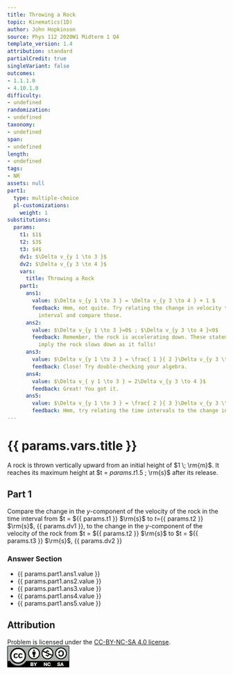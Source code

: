 ```yaml
---
title: Throwing a Rock
topic: Kinematics(1D)
author: John Hopkinson
source: Phys 112 2020W1 Midterm 1 Q4
template_version: 1.4
attribution: standard
partialCredit: true
singleVariant: false
outcomes:
- 1.1.1.0
- 4.10.1.0
difficulty:
- undefined
randomization:
- undefined
taxonomy:
- undefined
span:
- undefined
length:
- undefined
tags:
- NR
assets: null
part1:
  type: multiple-choice
  pl-customizations:
    weight: 1
substitutions:
  params:
    t1: $1$
    t2: $3$
    t3: $4$
    dv1: $\Delta v_{y 1 \to 3 }$
    dv2: $\Delta v_{y 3 \to 4 }$
    vars:
      title: Throwing a Rock
    part1:
      ans1:
        value: $\Delta v_{y 1 \to 3 } = \Delta v_{y 3 \to 4 } + 1 $
        feedback: Hmm, not quite. Try relating the change in velocity to the time
          interval and compare those.
      ans2:
        value: $\Delta v_{y 1 \to 3 }=0$ ; $\Delta v_{y 3 \to 4 }<0$
        feedback: Remember, the rock is accelerating down. These statements would
          imply the rock slows down as it falls!
      ans3:
        value: $\Delta v_{y 1 \to 3 } = \frac{ 1 }{ 2 }\Delta v_{y 3 \to 4 }$
        feedback: Close! Try double-checking your algebra.
      ans4:
        value: $\Delta v_{ y 1 \to 3 } = 2\Delta v_{y 3 \to 4 }$
        feedback: Great! You got it.
      ans5:
        value: $\Delta v_{y 1 \to 3 } = \frac{ 2 }{ 3 }\Delta v_{y 3 \to 4 }$
        feedback: Hmm, try relating the time intervals to the change in velocity.
---
```

# {{ params.vars.title }}
A rock is thrown vertically upward from an initial height of $1 \; \rm{m}$. It reaches its maximum height at $t = ${{ params.t1 }}$.5 \; \rm{s}$ after its release.

## Part 1

Compare the change in the $y$-component of the velocity of the rock in the time interval from $t = ${{ params.t1 }} $\rm{s}$ to $t =${{ params.t2 }} $\rm{s}$, {{ params.dv1 }}, to the change in the $y$-component of the velocity of the rock from $t = ${{ params.t2 }} $\rm{s}$ to $t = ${{ params.t3 }} $\rm{s}$, {{ params.dv2 }}

### Answer Section

- {{ params.part1.ans1.value }}
- {{ params.part1.ans2.value }}
- {{ params.part1.ans3.value }}
- {{ params.part1.ans4.value }}
- {{ params.part1.ans5.value }}

## Attribution

Problem is licensed under the [CC-BY-NC-SA 4.0 license](https://creativecommons.org/licenses/by-nc-sa/4.0/).<br> ![The Creative Commons 4.0 license requiring attribution-BY, non-commercial-NC, and share-alike-SA license.](https://raw.githubusercontent.com/firasm/bits/master/by-nc-sa.png)